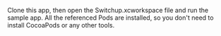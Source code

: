 Clone this app, then open the Switchup.xcworkspace file and run the sample app. All the referenced Pods are installed,
so you don't need to install CocoaPods or any other tools.
